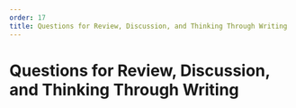 ```yaml
---
order: 17
title: Questions for Review, Discussion, and Thinking Through Writing
---
```


# Questions for Review, Discussion, and Thinking Through Writing

